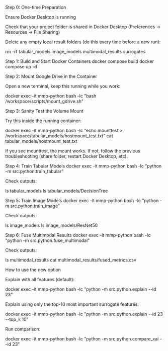 Step 0: One-time Preparation

Ensure Docker Desktop is running

Check that your project folder is shared in Docker Desktop
(Preferences → Resources → File Sharing)

Delete any empty local result folders (do this every time before a new run):

rm -rf tabular_models image_models multimodal_results surrogates

Step 1: Build and Start Docker Containers
docker compose build
docker compose up -d

Step 2: Mount Google Drive in the Container

Open a new terminal, keep this running while you work:

docker exec -it mmp-python bash -lc "bash /workspace/scripts/mount_gdrive.sh"

Step 3: Sanity Test the Volume Mount

Try this inside the running container:

docker exec -it mmp-python bash -lc "echo mounttest > /workspace/tabular_models/hostmount_test.txt"
cat tabular_models/hostmount_test.txt


If you see mounttest, the mount works. If not, follow the previous troubleshooting (share folder, restart Docker Desktop, etc).

Step 4: Train Tabular Models
docker exec -it mmp-python bash -lc "python -m src.python.train_tabular"


Check outputs:

ls tabular_models
ls tabular_models/DecisionTree

Step 5: Train Image Models
docker exec -it mmp-python bash -lc "python -m src.python.train_image"


Check outputs:

ls image_models
ls image_models/ResNet50

Step 6: Fuse Multimodal Results
docker exec -it mmp-python bash -lc "python -m src.python.fuse_multimodal"


Check outputs:

ls multimodal_results
cat multimodal_results/fused_metrics.csv


How to use the new option

Explain with all features (default):

docker exec -it mmp-python bash -lc "python -m src.python.explain --id 23"


Explain using only the top-10 most important surrogate features:

docker exec -it mmp-python bash -lc "python -m src.python.explain --id 23 --top_k 10"


Run comparison:

docker exec -it mmp-python bash -lc "python -m src.python.compare_xai --id 23"